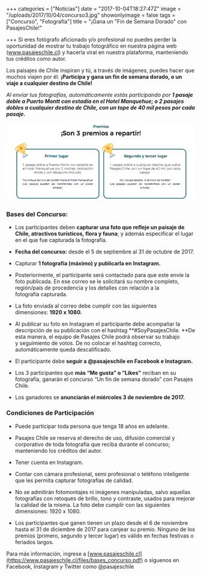 +++
categories = ["Noticias"]
date = "2017-10-04T18:27:47Z"
image = "/uploads/2017/10/04/concurso3.jpg"
showonlyimage = false
tags = ["Concurso", "Fotografía"]
title = "¡Gana un \"Fin de Semana Dorado\" con PasajesChile!"

+++
Si eres fotógrafo aficionado y/o profesional no puedes perder la oportunidad de mostrar tu trabajo fotográfico en nuestra página web (www.pasajeschile.cl) y hacerla viral en nuestra plataforma, manteniendo tus créditos como autor.

Los paisajes de Chile inspiran y tú, a través de imágenes, puedes hacer que muchos viajen por él. **¡Participa y gana un fin de semana dorado, o un viaje a cualquier destino de Chile!**

*Al enviar tus fotografías, automáticamente estás participando por **1 pasaje doble a Puerto Montt con estadía en el Hotel Manquehue; o 2 pasajes dobles a cualquier destino de Chile, con un tope de 40 mil pesos por cada pasaje.***

![](/uploads/2017/10/04/Captura%20de%20pantalla%202017-10-04%20a%20la(s)%2018.32.02.png)

### Bases del Concurso:

* Los participantes deben **capturar una foto que refleje un paisaje de Chile, atractivos turísticos, flora y fauna**; y además especificar el lugar en el que fue capturada la fotografía.

* **Fecha del concurso:** desde el 5 de septiembre al 31 de octubre de 2017.

* Capturar **1 fotografía (máximo) y publicarla en Instagram.**

* Posteriormente, el participante será contactado para que este envíe la foto publicada. En ese correo se le solicitará su nombre completo, región/país de procedencia y los detalles con relación a la fotografía capturada.

* La foto enviada al correo debe cumplir con las siguientes dimensiones: **1920 x 1080.**

* Al publicar su foto en Instagram el participante debe acompañar la descripción de su publicación con el hashtag **#SoyPasajesChile. **De esta manera, el equipo de Pasajes Chile podrá observar su trabajo y seguimiento de votos. De no colocar el hashtag correcto, automáticamente queda descalificado.

* El participante debe **seguir a @pasajeschile en Facebook e Instagram.**

* Los 3 participantes que **más “Me gusta” o “Likes”** reciban en su fotografía, ganarán el concurso “Un fin de semana dorado” con Pasajes Chile.

* Los ganadores se **anunciarán el miércoles 3 de noviembre de 2017.**

### Condiciones de Participación

* Puede participar toda persona que tenga 18 años en adelante.

* Pasajes Chile se reserva el derecho de uso, difusión comercial y corporativo de toda fotografía que reciba durante el concurso; manteniendo los créditos del autor.

* Tener cuenta en Instagram.

* Contar con cámara profesional, semi profesional o teléfono inteligente que les permita capturar fotografías de calidad.

* No se admitirán fotomontajes ni imágenes manipuladas, salvo aquellas fotografías con retoques de brillo, tono y contraste, usados para mejorar la calidad de la misma. La foto debe cumplir con las siguientes dimensiones: 1920 x 1080.

* Los participantes que ganen tienen un plazo desde el 6 de noviembre hasta el 31 de diciembre de 2017 para canjear su premio. Ninguno de los premios (primero, segundo y tercer lugar) es válido en fechas festivas o feriados largos.

Para más información, ingrese a [www.pasajeschile.cl](https://www.pasajeschile.cl/files/bases_concurso.pdf) o síguenos en Facebook, Instagram y Twitter como @pasajeschile